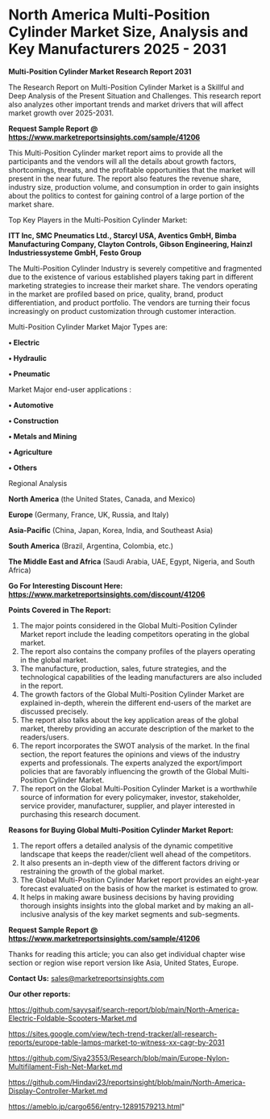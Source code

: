 # North America Multi-Position Cylinder Market Size, Analysis and Key Manufacturers 2025 - 2031

<strong>Multi-Position Cylinder Market Research Report 2031</strong>

The Research Report on Multi-Position Cylinder Market is a Skillful and Deep Analysis of the Present Situation and Challenges. This research report also analyzes other important trends and market drivers that will affect market growth over 2025-2031.

<strong>Request Sample Report @ <a href=https://www.marketreportsinsights.com/sample/41206>https://www.marketreportsinsights.com/sample/41206</a></strong>

This Multi-Position Cylinder market report aims to provide all the participants and the vendors will all the details about growth factors, shortcomings, threats, and the profitable opportunities that the market will present in the near future. The report also features the revenue share, industry size, production volume, and consumption in order to gain insights about the politics to contest for gaining control of a large portion of the market share.

Top Key Players in the Multi-Position Cylinder Market:

<strong>ITT Inc, SMC Pneumatics Ltd., Starcyl USA, Aventics GmbH, Bimba Manufacturing Company, Clayton Controls, Gibson Engineering, Hainzl Industriessysteme GmbH, Festo Group</strong>

The Multi-Position Cylinder Industry is severely competitive and fragmented due to the existence of various established players taking part in different marketing strategies to increase their market share. The vendors operating in the market are profiled based on price, quality, brand, product differentiation, and product portfolio. The vendors are turning their focus increasingly on product customization through customer interaction.

Multi-Position Cylinder Market Major Types are:

<strong>•  Electric

•  Hydraulic

•  Pneumatic</strong>

Market Major end-user applications :

<strong>•  Automotive

•  Construction

•  Metals and Mining

•  Agriculture

•  Others</strong>

Regional Analysis

</u><strong><b>North America</b></strong> (the United States, Canada, and Mexico)

<strong><b>Europe </b></strong>(Germany, France, UK, Russia, and Italy)

<strong><b>Asia-Pacific</b></strong> (China, Japan, Korea, India, and Southeast Asia)

<strong><b>South America</b></strong> (Brazil, Argentina, Colombia, etc.)

<strong><b>The Middle East and Africa</b></strong> (Saudi Arabia, UAE, Egypt, Nigeria, and South Africa)

<strong>Go For Interesting Discount Here: <a href=https://www.marketreportsinsights.com/discount/41206>https://www.marketreportsinsights.com/discount/41206</a></strong>

<strong>Points Covered in The Report:</strong>
<ol>
  <li>The major points considered in the Global Multi-Position Cylinder Market report include the leading competitors operating in the global market.</li>
  <li>The report also contains the company profiles of the players operating in the global market.</li>
  <li>The manufacture, production, sales, future strategies, and the technological capabilities of the leading manufacturers are also included in the report.</li>
  <li>The growth factors of the Global Multi-Position Cylinder Market are explained in-depth, wherein the different end-users of the market are discussed precisely.</li>
  <li>The report also talks about the key application areas of the global market, thereby providing an accurate description of the market to the readers/users.</li>
  <li>The report incorporates the SWOT analysis of the market. In the final section, the report features the opinions and views of the industry experts and professionals. The experts analyzed the export/import policies that are favorably influencing the growth of the Global Multi-Position Cylinder Market.</li>
  <li>The report on the Global Multi-Position Cylinder Market is a worthwhile source of information for every policymaker, investor, stakeholder, service provider, manufacturer, supplier, and player interested in purchasing this research document.</li>
</ol>
<strong>Reasons for Buying Global Multi-Position Cylinder Market Report:</strong>

<ol>
  <li>The report offers a detailed analysis of the dynamic competitive landscape that keeps the reader/client well ahead of the competitors.</li>
  <li>It also presents an in-depth view of the different factors driving or restraining the growth of the global market.</li>
  <li>The Global Multi-Position Cylinder Market report provides an eight-year forecast evaluated on the basis of how the market is estimated to grow.</li>
  <li>It helps in making aware business decisions by having providing thorough insights insights into the global market and by making an all-inclusive analysis of the key market segments and sub-segments.</li>
</ol>
<strong>Request Sample Report @ <a href=https://www.marketreportsinsights.com/sample/41206>https://www.marketreportsinsights.com/sample/41206</a></strong>


Thanks for reading this article; you can also get individual chapter wise section or region wise report version like Asia, United States, Europe.

<strong>Contact Us:</strong>
sales@marketreportsinsights.com

<strong>Our other reports:</strong>

<a href=https://github.com/sayysaif/search-report/blob/main/North-America-Electric-Foldable-Scooters-Market.md>https://github.com/sayysaif/search-report/blob/main/North-America-Electric-Foldable-Scooters-Market.md</a>

<a href=https://sites.google.com/view/tech-trend-tracker/all-research-reports/europe-table-lamps-market-to-witness-xx-cagr-by-2031>https://sites.google.com/view/tech-trend-tracker/all-research-reports/europe-table-lamps-market-to-witness-xx-cagr-by-2031</a>

<a href=https://github.com/Siya23553/Research/blob/main/Europe-Nylon-Multifilament-Fish-Net-Market.md>https://github.com/Siya23553/Research/blob/main/Europe-Nylon-Multifilament-Fish-Net-Market.md</a>

<a href=https://github.com/Hindavi23/reportsinsight/blob/main/North-America-Display-Controller-Market.md>https://github.com/Hindavi23/reportsinsight/blob/main/North-America-Display-Controller-Market.md</a>

<a href=https://ameblo.jp/cargo656/entry-12891579213.html>https://ameblo.jp/cargo656/entry-12891579213.html</a>"
